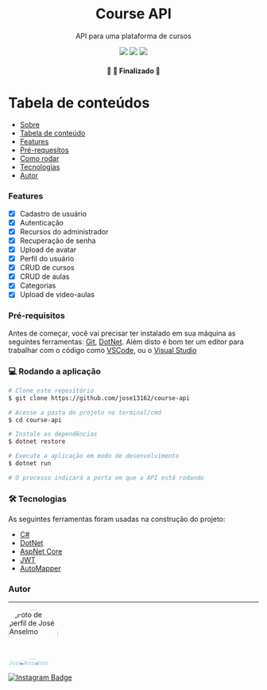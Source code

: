 <div id="about"></div>

<h1 align="center">Course API</h1>
<p align="center">API para uma plataforma de cursos</p>

<div align="center">
  <img src="https://img.shields.io/badge/CSharp-purple" />
  <img src="https://img.shields.io/badge/AspNetCore-v6-purple" />
  <img src="https://img.shields.io/badge/EntityFrameworkCore-v7-purple" />
</div>

<h4 align="center"> 🚀
  🚀 Finalizado 🚀 
</h4>

<div id="tabela-de-conteudos"></div>

Tabela de conteúdos
=================
<!--ts-->
  * [Sobre](#about)
  * [Tabela de conteúdo](#tabela-de-conteudos)
  * [Features](#features)
  * [Pré-requesitos](#pre-requesitos)
  * [Como rodar](#como-rodar)
  * [Tecnologias](#tecnologias)
  * [Autor](#autor)

<!--te-->

<div id="features"></div>

<h3>Features</h3>

- [x] Cadastro de usuário
- [x] Autenticação
- [x] Recursos do administrador
- [x] Recuperação de senha
- [x] Upload de avatar
- [x] Perfil do usuário
- [x] CRUD de cursos
- [x] CRUD de aulas
- [x] Categorias
- [x] Upload de video-aulas 

 <div id="pre-requesitos"></div>

### Pré-requisitos

Antes de começar, você vai precisar ter instalado em sua máquina as seguintes ferramentas:
[Git](https://git-scm.com), [DotNet](https://dotnet.microsoft.com/).
Além disto é bom ter um editor para trabalhar com o código como [VSCode](https://code.visualstudio.com/), ou o [Visual Studio](https://visualstudio.microsoft.com/pt-br/downloads/)

<div id="como-rodar"></div>

### 💻 Rodando a aplicação

```bash
# Clone este repositório
$ git clone https://github.com/jose13162/course-api

# Acesse a pasta do projeto no terminal/cmd
$ cd course-api

# Instale as dependências
$ dotnet restore

# Execute a aplicação em modo de desenvolvimento
$ dotnet run

# O processo indicará a porta em que a API está rodando
```

<div id="tecnologias"></div>

### 🛠 Tecnologias

As seguintes ferramentas foram usadas na construção do projeto:

- [C#](https://nodejs.org/en/)
- [DotNet](https://expressjs.com/pt-br/)
- [AspNet Core](https://www.typescriptlang.org/)
- [JWT](https://www.mysql.com/)
- [AutoMapper](https://jwt.io/)

<div id="autor"></div>

### Autor

---

<a href="https://github.com/jose13162">
  <img style="border-radius: 50%;" src="https://avatars.githubusercontent.com/u/77130179?s=400&u=6391f7b20bf725e259e02aa698fe6b4f5266286c&v=4" width="100px;" alt="Foto de perfil de José Anselmo"/>
  <br />
  <sub style="color: lightblue; text-decoration: none;"><b>José Anselmo</b></sub>

[![Instagram Badge](https://img.shields.io/badge/-@tete5275-FCAF45?style=flat-square&labelColor=E1306C&logo=instagram&logoColor=white&link=https://instagram.com/tete5275)](https://instagram.com/tete5275)
</a>

